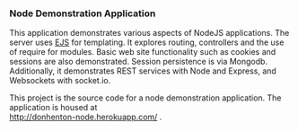 <h3>Node Demonstration Application</h3>

This application demonstrates various aspects of NodeJS applications. 
The server uses <a href="http://www.embeddedjs.com/">EJS</a> for templating.
It explores routing, controllers and the use of require for modules. Basic web site 
functionality such as cookies and sessions are also demonstrated. Session 
persistence is via Mongodb.
Additionally, it demonstrates REST services with Node and Express, and
Websockets with socket.io.



This project is the source code for a node demonstration application. The
application is housed at  
<a href="http://donhenton-node.herokuapp.com/">http://donhenton-node.herokuapp.com/</a> .

